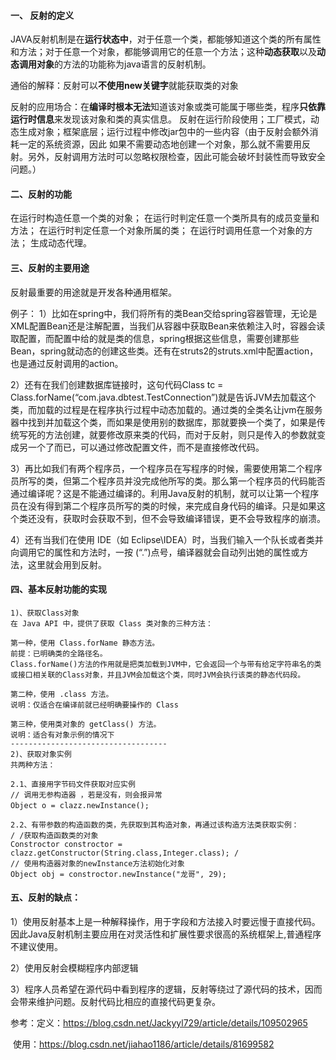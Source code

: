 #### 一、 反射的定义

JAVA反射机制是在**运行状态中**，对于任意一个类，都能够知道这个类的所有属性和方法；对于任意一个对象，都能够调用它的任意一个方法；这种**动态获取**以及**动态调用对象**的方法的功能称为java语言的反射机制。

通俗的解释：反射可以**不使用new关键字**就能获取类的对象

反射的应用场合：在**编译时根本无法**知道该对象或类可能属于哪些类，程序**只依靠运行时信息**来发现该对象和类的真实信息。
                               反射在运行阶段使用；工厂模式，动态生成对象；框架底层；运行过程中修改jar包中的一些内容（由于反射会额外消耗一定的系统资源，因此							   如果不需要动态地创建一个对象，那么就不需要用反射。另外，反射调用方法时可以忽略权限检查，因此可能会破坏封装性而导致安全问题。）

#### 二、反射的功能

在运行时构造任意一个类的对象；
在运行时判定任意一个类所具有的成员变量和方法；
在运行时判定任意一个对象所属的类；
在运行时调用任意一个对象的方法；
生成动态代理。

#### 三、反射的主要用途

反射最重要的用途就是开发各种通用框架。

例子：
1）比如在spring中，我们将所有的类Bean交给spring容器管理，无论是XML配置Bean还是注解配置，当我们从容器中获取Bean来依赖注入时，容器会读取配置，而配置中给的就是类的信息，spring根据这些信息，需要创建那些Bean，spring就动态的创建这些类。还有在struts2的struts.xml中配置action，也是通过反射调用的action。

2）还有在我们创建数据库链接时，这句代码Class tc = Class.forName(“com.java.dbtest.TestConnection”)就是告诉JVM去加载这个类，而加载的过程是在程序执行过程中动态加载的。通过类的全类名让jvm在服务器中找到并加载这个类，而如果是使用别的数据库，那就要换一个类了，如果是传统写死的方法创建，就要修改原来类的代码，而对于反射，则只是传入的参数就变成另一个了而已，可以通过修改配置文件，而不是直接修改代码。

3）再比如我们有两个程序员，一个程序员在写程序的时候，需要使用第二个程序员所写的类，但第二个程序员并没完成他所写的类。那么第一个程序员的代码能否通过编译呢？这是不能通过编译的。利用Java反射的机制，就可以让第一个程序员在没有得到第二个程序员所写的类的时候，来完成自身代码的编译。只是如果这个类还没有，获取时会获取不到，但不会导致编译错误，更不会导致程序的崩溃。

4）还有当我们在使用 IDE（如 Eclipse\IDEA）时，当我们输入一个队长或者类并向调用它的属性和方法时，一按 (“.”)点号，编译器就会自动列出她的属性或方法，这里就会用到反射。

#### 四、基本反射功能的实现

~~~shell
1)、获取Class对象
在 Java API 中，提供了获取 Class 类对象的三种方法：

第一种，使用 Class.forName 静态方法。
前提：已明确类的全路径名。
Class.forName()方法的作用就是把类加载到JVM中，它会返回一个与带有给定字符串名的类或接口相关联的Class对象，并且JVM会加载这个类，同时JVM会执行该类的静态代码段。

第二种，使用 .class 方法。
说明：仅适合在编译前就已经明确要操作的 Class

第三种，使用类对象的 getClass() 方法。
说明：适合有对象示例的情况下
-----------------------------------
2)、获取对象实例
共两种方法：

2.1、直接用字节码文件获取对应实例
// 调用无参构造器 ，若是没有，则会报异常
Object o = clazz.newInstance();　　

2.2、有带参数的构造函数的类，先获取到其构造对象，再通过该构造方法类获取实例：
/ /获取构造函数类的对象
Constroctor constroctor = clazz.getConstructor(String.class,Integer.class); /
// 使用构造器对象的newInstance方法初始化对象
Object obj = constroctor.newInstance("龙哥", 29); 
~~~

#### 五、反射的缺点：
1）使用反射基本上是一种解释操作，用于字段和方法接入时要远慢于直接代码。因此Java反射机制主要应用在对灵活性和扩展性要求很高的系统框架上,普通程序不建议使用。

2）使用反射会模糊程序内部逻辑

3）程序人员希望在源代码中看到程序的逻辑，反射等绕过了源代码的技术，因而会带来维护问题。反射代码比相应的直接代码更复杂。



参考：定义：https://blog.csdn.net/Jackyyl729/article/details/109502965

​			使用：https://blog.csdn.net/jiahao1186/article/details/81699582


